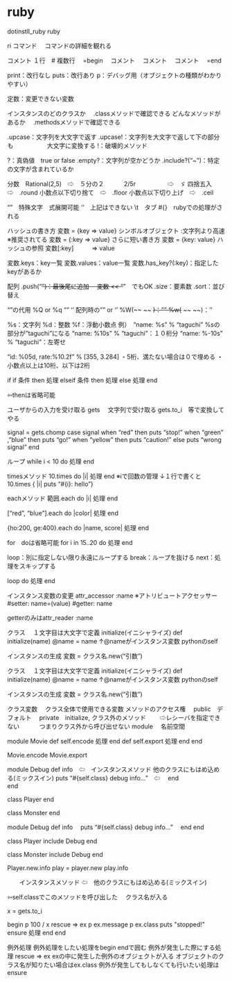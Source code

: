 # ruby
dotinstll_ruby
ruby

ri コマンド
　コマンドの詳細を観れる

コメント
１行　#
複数行
　=begin
　コメント
　コメント
　コメント
　=end

print：改行なし
puts：改行あり
p：デバッグ用（オブジェクトの種類がわかりやすい）

定数：変更できない変数

インスタンスのどのクラスか
　.classメソッドで確認できる
どんなメソッドがあるか
　.methodsメソッドで確認できる
 
.upcase：文字列を大文字で返す
.upcase!：文字列を大文字で返して下の部分も
　　　　　 大文字に変換する
!：破壊的メソッド

?：真偽値　true or false
.empty?：文字列が空かどうか
.include?(“~”)：特定の文字が含まれているか

分数　Rational(2,5)　⇨　５分の２
　　　2/5r　　　　　 ⇨　ゞ
四捨五入　⇨　.round
小数点以下切り捨て　⇨　.floor
小数点以下切り上げ　⇨　.ceil

“”　特殊文字　式展開可能
‘’　上記はできない
\t　タブ
#{}　rubyでの処理がされる

ハッシュの書き方
変数 = {key => value}
シンボルオブジェクト
:文字列より高速※推奨されてる
変数 = {:key => value}
さらに短い書き方
変数 = {key: value}
ハッシュの参照
変数[:key]　　　=>  value

変数.keys：key一覧
変数.values：value一覧
変数.has_key?(:key)：指定したkeyがあるか

配列
.push(“~~”)：最後尾に追加
　変数 << “~~”　でもOK
.size：要素数
.sort：並び替え

“”の代用
%Q or %q
“”           ‘’
配列時の”” or ‘’
%W(~~ ~~ ~~)：””
%w(~~ ~~ ~~)：’’

%s：文字列
%d：整数
%f：浮動小数点
例）　“name: %s” % “taguchi”
%sの部分が”taguchi”になる
“name: %10s” % “taguchi”：１０桁分
“name: %-10s” % “taguchi”：左寄せ

“id: %05d, rate:%10.2f” % [355, 3.284]
・5桁、満たない場合は０で埋める
・小数点以上は10桁、以下は2桁

if
if 条件 then
  処理
elseif 条件 then
 処理
else
  処理
end

⇦thenは省略可能

ユーザからの入力を受け取る
gets
　文字列で受け取る
gets.to_i　等で変換してやる

signal = gets.chomp
case signal
when “red” then
  puts “stop!”
when “green” ,”blue” then
  puts “go!”
when “yellow” then
  puts “caution!”
else
  puts “wrong signal”
end

ループ
while i < 10 do
 処理
end

timesメソッド
10.times do |i|
  処理
end
※iで回数の管理
↓１行で書くと
10.times { |i| puts “#{i}: hello”}

eachメソッド
範囲.each do |i|
 処理
end

[“red”, “blue”].each do |color|
  処理
end

{ho:200, ge:400}.each do |name, score|
  処理
end

for　doは省略可能
for i in 15..20 do
 処理
end

loop：別に指定しない限り永遠にループする
break：ループを抜ける
next：処理をスキップする

loop do
  処理
end

インスタンス変数の変更
attr_accessor :name
※アトリビュートアクセッサー
#setter: name=(value)
#getter: name

getterのみはattr_reader :name

クラス
　１文字目は大文字で定義
initialize(イニシャライズ)
def initialize(name)
  @name = name
       ↑@nameがインスタンス変数
          pythonのself

インスタンスの生成
変数 = クラス名.new(“引数”)

クラス
　１文字目は大文字で定義
initialize(イニシャライズ)
def initialize(name)
  @name = name
       ↑@nameがインスタンス変数
          pythonのself

インスタンスの生成
変数 = クラス名.new(“引数”)

クラス変数
　クラス全体で使用できる変数
メソッドのアクセス権
　public　デフォルト
　private　initialize, クラス外のメソッド
　　⇨レシーバを指定できない
　　　つまりクラス外から呼び出せない
module
　名前空間

module Movie
  def self.encode
    処理
  end
  def self.export
    処理
  end
end

Movie.encode
Movie.export

module Debug
  def info　⇦　インスタンスメソッド
                         他のクラスにもはめ込める(ミックスイン)
    puts “#{self.class} debug info…”　⇦　
  end　　　　　　　end

class Player
end

class Monster
end

module Debug
  def info　
    puts “#{self.class} debug info…”　
  end
end

class Player
  include Debug
end

class Monster
  include Debug
end

Player.new.info
play = player.new
  play.info

　　インスタンスメソッド
⇦　他のクラスにもはめ込める(ミックスイン)

⇦self.classでこのメソッドを呼び出した
　クラス名が入る
 
 x = gets.to_i

begin
  p 100 / x
rescue => ex
  p ex.message
  p ex.class
  puts "stopped!"
ensure
  処理
end
end

例外処理
例外処理をしたい処理をbegin endで囲む
例外が発生した際にする処理 rescue => ex
  exの中に発生した例外のオブジェクトが入る
  オブジェクトのクラス名が知りたい場合はex.class
  例外が発生してもしなくても行いたい処理はensure
